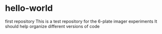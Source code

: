 # hello-world
first repository
This is a test repository for the 6-plate imager experiments
It should help organize different versions of code
